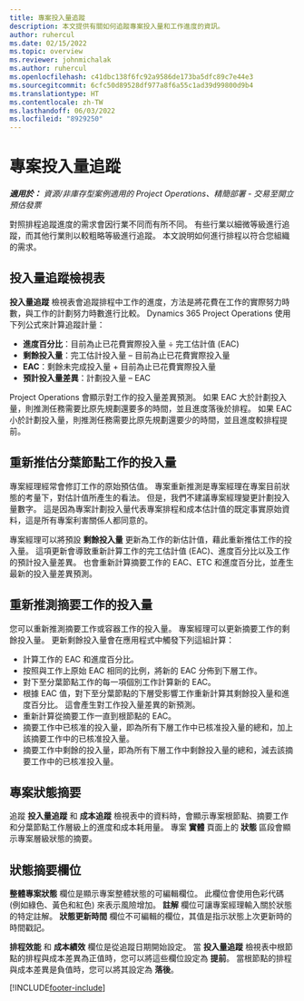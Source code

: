 ```yaml
---
title: 專案投入量追蹤
description: 本文提供有關如何追蹤專案投入量和工作進度的資訊。
author: ruhercul
ms.date: 02/15/2022
ms.topic: overview
ms.reviewer: johnmichalak
ms.author: ruhercul
ms.openlocfilehash: c41dbc138f6fc92a9586de173ba5dfc89c7e44e3
ms.sourcegitcommit: 6cfc50d89528df977a8f6a55c1ad39d99800d9b4
ms.translationtype: HT
ms.contentlocale: zh-TW
ms.lasthandoff: 06/03/2022
ms.locfileid: "8929250"
---
```

# <a name="project-effort-tracking"></a>專案投入量追蹤

_**適用於：** 資源/非庫存型案例適用的 Project Operations、精簡部署 - 交易至開立預估發票_

對照排程追蹤進度的需求會因行業不同而有所不同。 有些行業以細微等級進行追蹤，而其他行業則以較粗略等級進行追蹤。 本文說明如何進行排程以符合您組織的需求。

## <a name="effort-tracking-view"></a>投入量追蹤檢視表

**投入量追蹤** 檢視表會追蹤排程中工作的進度，方法是將花費在工作的實際努力時數，與工作的計劃努力時數進行比較。 Dynamics 365 Project Operations 使用下列公式來計算追蹤計量：

- **進度百分比**：目前為止已花費實際投入量 ÷ 完工估計值 (EAC) 
- **剩餘投入量**：完工估計投入量 – 目前為止已花費實際投入量 
- **EAC**：剩餘未完成投入量 + 目前為止已花費實際投入量 
- **預計投入量差異**：計劃投入量 – EAC

Project Operations 會顯示對工作的投入量差異預測。 如果 EAC 大於計劃投入量，則推測任務需要比原先規劃還要多的時間，並且進度落後於排程。 如果 EAC 小於計劃投入量，則推測任務需要比原先規劃還要少的時間，並且進度較排程提前。

## <a name="reprojecting-effort-on-leaf-node-tasks"></a>重新推估分葉節點工作的投入量

專案經理經常會修訂工作的原始預估值。 專案重新推測是專案經理在專案目前狀態的考量下，對估計值所產生的看法。 但是，我們不建議專案經理變更計劃投入量數字。 這是因為專案計劃投入量代表專案排程和成本估計值的既定事實原始資料，這是所有專案利害關係人都同意的。

專案經理可以將預設 **剩餘投入量** 更新為工作的新估計值，藉此重新推估工作的投入量。 這項更新會導致重新計算工作的完工估計值 (EAC)、進度百分比以及工作的預計投入量差異。 也會重新計算摘要工作的 EAC、ETC 和進度百分比，並產生最新的投入量差異預測。

## <a name="reprojection-of-effort-on-summary-tasks"></a>重新推測摘要工作的投入量

您可以重新推測摘要工作或容器工作的投入量。 專案經理可以更新摘要工作的剩餘投入量。 更新剩餘投入量會在應用程式中觸發下列這組計算：

- 計算工作的 EAC 和進度百分比。
- 按照與工作上原始 EAC 相同的比例，將新的 EAC 分佈到下層工作。
- 對下至分葉節點工作的每一項個別工作計算新的 EAC。 
- 根據 EAC 值，對下至分葉節點的下層受影響工作重新計算其剩餘投入量和進度百分比。 這會產生對工作投入量差異的新預測。 
- 重新計算從摘要工作一直到根節點的 EAC。
- 摘要工作中已核准的投入量，即為所有下層工作中已核准投入量的總和，加上該摘要工作中的已核准投入量。
- 摘要工作中剩餘的投入量，即為所有下層工作中剩餘投入量的總和，減去該摘要工作中的已核准投入量。

## <a name="project-status-summary"></a>專案狀態摘要

追蹤 **投入量追蹤** 和 **成本追蹤** 檢視表中的資料時，會顯示專案根節點、摘要工作和分葉節點工作層級上的進度和成本耗用量。 專案 **實體** 頁面上的 **狀態** 區段會顯示專案層級狀態的摘要。

## <a name="status-summary-fields"></a>狀態摘要欄位

**整體專案狀態** 欄位是顯示專案整體狀態的可編輯欄位。 此欄位會使用色彩代碼 (例如綠色、黃色和紅色) 來表示風險增加。 **註解** 欄位可讓專案經理輸入關於狀態的特定註解。 **狀態更新時間** 欄位不可編輯的欄位，其值是指示狀態上次更新時的時間戳記。

**排程效能** 和 **成本績效** 欄位是從追蹤日期開始設定。 當 **投入量追蹤** 檢視表中根節點的排程與成本差異為正值時，您可以將這些欄位設定為 **提前**。 當根節點的排程與成本差異是負值時，您可以將其設定為 **落後**。


[!INCLUDE[footer-include](../includes/footer-banner.md)]

